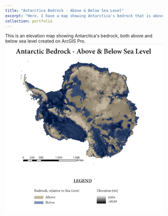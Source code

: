 ```yaml
---
title: "Antarctica Bedrock - Above & Below Sea Level"
excerpt: "Here, I have a map showing Antarctica's bedrock that is above and below sea level.  <br/><img src='/images/AntBed_SeaLevel.png'>"
collection: portfolio
---
```


This is an elevation map showing Antarctica's bedrock, both above and below sea level created on ArcGIS Pro.
![Antarctica Bedrock Map](/images/AntBed_SeaLevel.png)
